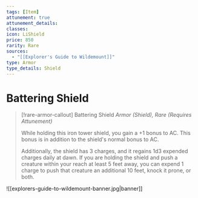 ```yaml
---
tags: [Item]
attunement: true
attunement_details: 
classes: 
icon: LiShield
price: 850
rarity: Rare
sources:
  - "[[Explorer's Guide to Wildemount]]"
type: Armor
type_details: Shield
---
```

# Battering Shield
>[!rare-armor-callout] Battering Shield
>*Armor (Shield), Rare (Requires Attunement)*
>
>While holding this iron tower shield, you gain a +1 bonus to AC. This bonus is in addition to the shield's normal bonus to AC.
>
>Additionally, the shield has 3 charges, and it regains 1d3 expended charges daily at dawn. If you are holding the shield and push a creature within your reach at least 5 feet away, you can expend 1 charge to push that creature an additional 10 feet, knock it prone, or both.

![[explorers-guide-to-wildemount-banner.jpg|banner]]
